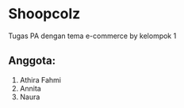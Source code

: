 # Shoopcolz
Tugas PA dengan tema e-commerce by kelompok 1
## Anggota:
1. Athira Fahmi
2. Annita
3. Naura
